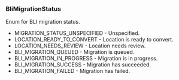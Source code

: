 ### BliMigrationStatus
Enum for BLI migration status.

- MIGRATION_STATUS_UNSPECIFIED - Unspecified.
- LOCATION_READY_TO_CONVERT - Location is ready to convert.
- LOCATION_NEEDS_REVIEW - Location needs review.
- BLI_MIGRATION_QUEUED - Migration is queued.
- BLI_MIGRATION_IN_PROGRESS - Migration is in progress.
- BLI_MIGRATION_SUCCESS - Migration has succeeded.
- BLI_MIGRATION_FAILED - Migration has failed.
